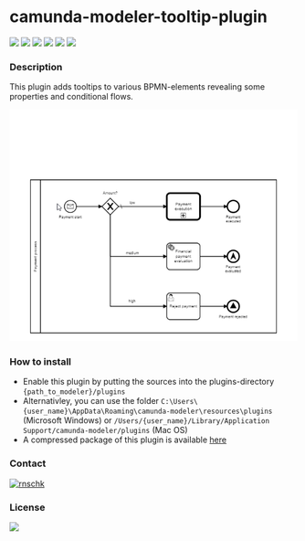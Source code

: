 # camunda-modeler-tooltip-plugin

[![](https://img.shields.io/badge/Camunda%20Modeler-3.7+-blue.svg)](https://github.com/camunda/camunda-modeler)
[![](https://img.shields.io/github/v/release/viadee/camunda-modeler-tooltip-plugin)](https://github.com/viadee/camunda-modeler-tooltip-plugin/releases)
[![](https://img.shields.io/github/release-date/viadee/camunda-modeler-tooltip-plugin)](https://github.com/viadee/camunda-modeler-tooltip-plugin/releases)
[![](https://img.shields.io/github/downloads/viadee/camunda-modeler-tooltip-plugin/total)](https://github.com/viadee/camunda-modeler-tooltip-plugin/releases)
[![](https://img.shields.io/github/issues/viadee/camunda-modeler-tooltip-plugin)](https://github.com/viadee/camunda-modeler-tooltip-plugin/issues)
[![](https://img.shields.io/github/stars/viadee/camunda-modeler-tooltip-plugin)](https://github.com/viadee/camunda-modeler-tooltip-plugin/stargazers)

### Description
This plugin adds tooltips to various BPMN-elements revealing some properties and conditional flows.

![](docs/preview.gif)

### How to install
* Enable this plugin by putting the sources into the plugins-directory `{path_to_modeler}/plugins`  
* Alternativley, you can use the folder `C:\Users\{user_name}\AppData\Roaming\camunda-modeler\resources\plugins` (Microsoft Windows) or
`/Users/{user_name}/Library/Application Support/camunda-modeler/plugins` (Mac OS)
* A compressed package of this plugin is available [here](https://github.com/viadee/camunda-modeler-tooltip-plugin/releases)

### Contact
[![rnschk](https://img.shields.io/twitter/follow/rnschk.svg)](https://twitter.com/rnschk)  

### License
[![](https://img.shields.io/github/license/viadee/camunda-modeler-tooltip-plugin)](https://github.com/viadee/camunda-modeler-tooltip-plugin/blob/master/LICENSE)
